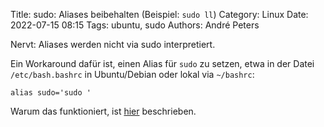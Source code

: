 Title: sudo: Aliases beibehalten (Beispiel: `sudo ll`)
Category: Linux
Date: 2022-07-15 08:15
Tags: ubuntu, sudo
Authors: André Peters

Nervt: Aliases werden nicht via sudo interpretiert.

Ein Workaround dafür ist, einen Alias für `sudo` zu setzen, etwa in der Datei `/etc/bash.bashrc` in Ubuntu/Debian oder lokal via `~/bashrc`:

```
alias sudo='sudo '
```

Warum das funktioniert, ist [hier](https://unix.stackexchange.com/a/349290) beschrieben.

